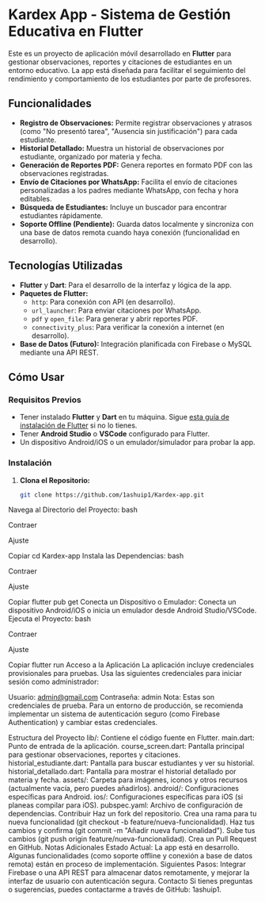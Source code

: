 # Kardex App - Sistema de Gestión Educativa en Flutter

Este es un proyecto de aplicación móvil desarrollado en **Flutter** para gestionar observaciones, reportes y citaciones de estudiantes en un entorno educativo. La app está diseñada para facilitar el seguimiento del rendimiento y comportamiento de los estudiantes por parte de profesores.

## Funcionalidades

- **Registro de Observaciones:** Permite registrar observaciones y atrasos (como "No presentó tarea", "Ausencia sin justificación") para cada estudiante.
- **Historial Detallado:** Muestra un historial de observaciones por estudiante, organizado por materia y fecha.
- **Generación de Reportes PDF:** Genera reportes en formato PDF con las observaciones registradas.
- **Envío de Citaciones por WhatsApp:** Facilita el envío de citaciones personalizadas a los padres mediante WhatsApp, con fecha y hora editables.
- **Búsqueda de Estudiantes:** Incluye un buscador para encontrar estudiantes rápidamente.
- **Soporte Offline (Pendiente):** Guarda datos localmente y sincroniza con una base de datos remota cuando haya conexión (funcionalidad en desarrollo).

## Tecnologías Utilizadas

- **Flutter** y **Dart**: Para el desarrollo de la interfaz y lógica de la app.
- **Paquetes de Flutter:**
  - `http`: Para conexión con API (en desarrollo).
  - `url_launcher`: Para enviar citaciones por WhatsApp.
  - `pdf` y `open_file`: Para generar y abrir reportes PDF.
  - `connectivity_plus`: Para verificar la conexión a internet (en desarrollo).
- **Base de Datos (Futuro):** Integración planificada con Firebase o MySQL mediante una API REST.

## Cómo Usar

### Requisitos Previos

- Tener instalado **Flutter** y **Dart** en tu máquina. Sigue [esta guía de instalación de Flutter](https://flutter.dev/docs/get-started/install) si no lo tienes.
- Tener **Android Studio** o **VSCode** configurado para Flutter.
- Un dispositivo Android/iOS o un emulador/simulador para probar la app.

### Instalación

1. **Clona el Repositorio:**
   ```bash
   git clone https://github.com/1ashuip1/Kardex-app.git
Navega al Directorio del Proyecto:
bash

Contraer

Ajuste

Copiar
cd Kardex-app
Instala las Dependencias:
bash

Contraer

Ajuste

Copiar
flutter pub get
Conecta un Dispositivo o Emulador:
Conecta un dispositivo Android/iOS o inicia un emulador desde Android Studio/VSCode.
Ejecuta el Proyecto:
bash

Contraer

Ajuste

Copiar
flutter run
Acceso a la Aplicación
La aplicación incluye credenciales provisionales para pruebas. Usa las siguientes credenciales para iniciar sesión como administrador:

Usuario: admin@gmail.com
Contraseña: admin
Nota: Estas son credenciales de prueba. Para un entorno de producción, se recomienda implementar un sistema de autenticación seguro (como Firebase Authentication) y cambiar estas credenciales.

Estructura del Proyecto
lib/: Contiene el código fuente en Flutter.
main.dart: Punto de entrada de la aplicación.
course_screen.dart: Pantalla principal para gestionar observaciones, reportes y citaciones.
historial_estudiante.dart: Pantalla para buscar estudiantes y ver su historial.
historial_detallado.dart: Pantalla para mostrar el historial detallado por materia y fecha.
assets/: Carpeta para imágenes, iconos y otros recursos (actualmente vacía, pero puedes añadirlos).
android/: Configuraciones específicas para Android.
ios/: Configuraciones específicas para iOS (si planeas compilar para iOS).
pubspec.yaml: Archivo de configuración de dependencias.
Contribuir
Haz un fork del repositorio.
Crea una rama para tu nueva funcionalidad (git checkout -b feature/nueva-funcionalidad).
Haz tus cambios y confirma (git commit -m "Añadir nueva funcionalidad").
Sube tus cambios (git push origin feature/nueva-funcionalidad).
Crea un Pull Request en GitHub.
Notas Adicionales
Estado Actual: La app está en desarrollo. Algunas funcionalidades (como soporte offline y conexión a base de datos remota) están en proceso de implementación.
Siguientes Pasos: Integrar Firebase o una API REST para almacenar datos remotamente, y mejorar la interfaz de usuario con autenticación segura.
Contacto
Si tienes preguntas o sugerencias, puedes contactarme a través de GitHub: 1ashuip1.
